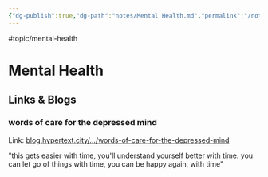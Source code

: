 ```yaml
---
{"dg-publish":true,"dg-path":"notes/Mental Health.md","permalink":"/notes/mental-health/","created":"2025-01-20T19:30:17.636-05:00","updated":"2025-01-31T23:01:51.399-05:00"}
---
```



#topic/mental-health

# Mental Health

## Links & Blogs
### words of care for the depressed mind
Link: [blog.hypertext.city/.../words-of-care-for-the-depressed-mind](https://blog.hypertext.city/2025/01/20/words-of-care-for-the-depressed-mind/)

"this gets easier with time, you'll understand yourself better with time. you can let go of things with time, you can be happy again, with time"


